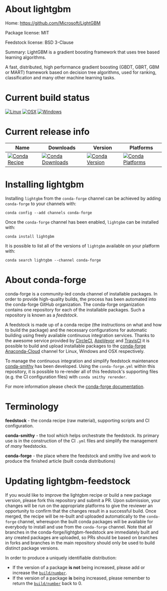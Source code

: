 About lightgbm
==============

Home: https://github.com/Microsoft/LightGBM

Package license: MIT

Feedstock license: BSD 3-Clause

Summary: LightGBM is a gradient boosting framework that uses tree based learning algorithms.

A fast, distributed, high performance gradient boosting (GBDT, GBRT, GBM or MART) framework based on decision tree algorithms, used for ranking, classification and many other machine learning tasks.


Current build status
====================

[![Linux](https://img.shields.io/circleci/project/github/conda-forge/lightgbm-feedstock/master.svg?label=Linux)](https://circleci.com/gh/conda-forge/lightgbm-feedstock)
[![OSX](https://img.shields.io/travis/conda-forge/lightgbm-feedstock/master.svg?label=macOS)](https://travis-ci.org/conda-forge/lightgbm-feedstock)
[![Windows](https://img.shields.io/appveyor/ci/conda-forge/lightgbm-feedstock/master.svg?label=Windows)](https://ci.appveyor.com/project/conda-forge/lightgbm-feedstock/branch/master)

Current release info
====================

| Name | Downloads | Version | Platforms |
| --- | --- | --- | --- |
| [![Conda Recipe](https://img.shields.io/badge/recipe-lightgbm-green.svg)](https://anaconda.org/conda-forge/lightgbm) | [![Conda Downloads](https://img.shields.io/conda/dn/conda-forge/lightgbm.svg)](https://anaconda.org/conda-forge/lightgbm) | [![Conda Version](https://img.shields.io/conda/vn/conda-forge/lightgbm.svg)](https://anaconda.org/conda-forge/lightgbm) | [![Conda Platforms](https://img.shields.io/conda/pn/conda-forge/lightgbm.svg)](https://anaconda.org/conda-forge/lightgbm) |

Installing lightgbm
===================

Installing `lightgbm` from the `conda-forge` channel can be achieved by adding `conda-forge` to your channels with:

```
conda config --add channels conda-forge
```

Once the `conda-forge` channel has been enabled, `lightgbm` can be installed with:

```
conda install lightgbm
```

It is possible to list all of the versions of `lightgbm` available on your platform with:

```
conda search lightgbm --channel conda-forge
```


About conda-forge
=================

conda-forge is a community-led conda channel of installable packages.
In order to provide high-quality builds, the process has been automated into the
conda-forge GitHub organization. The conda-forge organization contains one repository
for each of the installable packages. Such a repository is known as a *feedstock*.

A feedstock is made up of a conda recipe (the instructions on what and how to build
the package) and the necessary configurations for automatic building using freely
available continuous integration services. Thanks to the awesome service provided by
[CircleCI](https://circleci.com/), [AppVeyor](https://www.appveyor.com/)
and [TravisCI](https://travis-ci.org/) it is possible to build and upload installable
packages to the [conda-forge](https://anaconda.org/conda-forge)
[Anaconda-Cloud](https://anaconda.org/) channel for Linux, Windows and OSX respectively.

To manage the continuous integration and simplify feedstock maintenance
[conda-smithy](https://github.com/conda-forge/conda-smithy) has been developed.
Using the ``conda-forge.yml`` within this repository, it is possible to re-render all of
this feedstock's supporting files (e.g. the CI configuration files) with ``conda smithy rerender``.

For more information please check the [conda-forge documentation](https://conda-forge.org/docs/).

Terminology
===========

**feedstock** - the conda recipe (raw material), supporting scripts and CI configuration.

**conda-smithy** - the tool which helps orchestrate the feedstock.
                   Its primary use is in the construction of the CI ``.yml`` files
                   and simplify the management of *many* feedstocks.

**conda-forge** - the place where the feedstock and smithy live and work to
                  produce the finished article (built conda distributions)


Updating lightgbm-feedstock
===========================

If you would like to improve the lightgbm recipe or build a new
package version, please fork this repository and submit a PR. Upon submission,
your changes will be run on the appropriate platforms to give the reviewer an
opportunity to confirm that the changes result in a successful build. Once
merged, the recipe will be re-built and uploaded automatically to the
`conda-forge` channel, whereupon the built conda packages will be available for
everybody to install and use from the `conda-forge` channel.
Note that all branches in the conda-forge/lightgbm-feedstock are
immediately built and any created packages are uploaded, so PRs should be based
on branches in forks and branches in the main repository should only be used to
build distinct package versions.

In order to produce a uniquely identifiable distribution:
 * If the version of a package **is not** being increased, please add or increase
   the [``build/number``](https://conda.io/docs/user-guide/tasks/build-packages/define-metadata.html#build-number-and-string).
 * If the version of a package **is** being increased, please remember to return
   the [``build/number``](https://conda.io/docs/user-guide/tasks/build-packages/define-metadata.html#build-number-and-string)
   back to 0.
